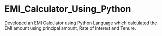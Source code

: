 # EMI_Calculator_Using_Python
Developed an EMI Calculator using Python Language which calculated the EMI amount using principal amount, Rate of Interest and Tenure.
